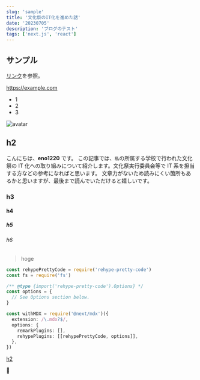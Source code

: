 ```yaml
---
slug: 'sample'
title: '文化祭のIT化を進めた話'
date: '20230705'
description: 'ブログのテスト'
tags: ['next.js', 'react']
---
```


## サンプル

[リンク](https://example.com)を参照。

https://example.com

- 1
- 2
- 3

![avatar](/images/eno1220.webp)

## h2

こんにちは、**eno1220** です。
この記事では、`私`の所属する学校で行われた文化祭の IT 化への取り組みについて紹介します。文化祭実行委員会等で IT 系を担当する方などの参考になればと思います。
文章力がないため読みにくい箇所もあるかと思いますが、最後まで読んでいただけると嬉しいです。

### h3

#### h4

##### h5

###### h6

> hoge

```ts
const rehypePrettyCode = require('rehype-pretty-code')
const fs = require('fs')

/** @type {import('rehype-pretty-code').Options} */
const options = {
  // See Options section below.
}

const withMDX = require('@next/mdx')({
  extension: /\.mdx?$/,
  options: {
    remarkPlugins: [],
    rehypePlugins: [[rehypePrettyCode, options]],
  },
})
```

[h2](#2)

:tada:

